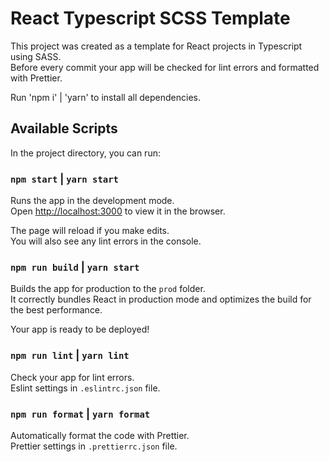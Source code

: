 # React Typescript SCSS Template

<!-- TODO: edit -->

This project was created as a template for React projects in Typescript using SASS.\
Before every commit your app will be checked for lint errors and formatted with Prettier.

Run 'npm i' | 'yarn' to install all dependencies.

## Available Scripts

In the project directory, you can run:

### `npm start` | `yarn start`

Runs the app in the development mode.\
Open [http://localhost:3000](http://localhost:3000) to view it in the browser.

The page will reload if you make edits.\
You will also see any lint errors in the console.

### `npm run build` | `yarn start`

Builds the app for production to the `prod` folder.\
It correctly bundles React in production mode and optimizes the build for the best performance.

Your app is ready to be deployed!

### `npm run lint` | `yarn lint`

Check your app for lint errors.\
Eslint settings in `.eslintrc.json` file.

### `npm run format` | `yarn format`

Automatically format the code with Prettier.\
Prettier settings in `.prettierrc.json` file.
